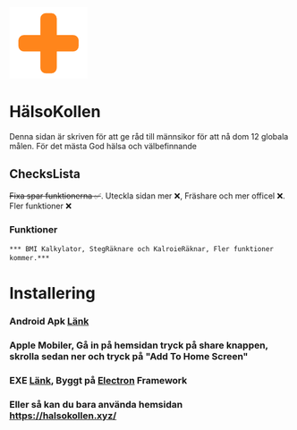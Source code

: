 ![alt text](https://raw.githubusercontent.com/ttvhipo/HalsoKollen/refs/heads/main/bilder/image.png)
# HälsoKollen
Denna sidan är skriven för att ge råd till männsikor för att nå dom 12 globala målen. För det mästa God hälsa och välbefinnande
## ChecksLista
~~Fixa spar funktionerna ✅~~. Uteckla sidan mer ❌, Fräshare och mer officel ❌. Fler funktioner ❌
### Funktioner
	*** BMI Kalkylator, StegRäknare och KalroieRäknar, Fler funktioner kommer.***
 # Installering
 ### Android Apk [Länk](https://gofile.io/d/iwRi5M)
 ### Apple Mobiler, Gå in på hemsidan tryck på share knappen, skrolla sedan ner och tryck på "Add To Home Screen"
 ### EXE [Länk](https://gofile.io/d/gyqHQ0), Byggt på [Electron](https://www.electronjs.org/) Framework
 ### Eller så kan du bara använda hemsidan https://halsokollen.xyz/
